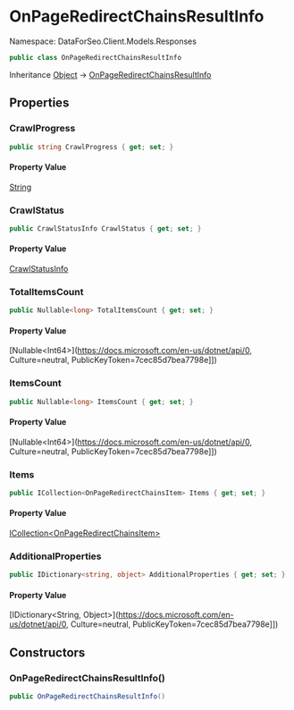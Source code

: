 # OnPageRedirectChainsResultInfo

Namespace: DataForSeo.Client.Models.Responses

```csharp
public class OnPageRedirectChainsResultInfo
```

Inheritance [Object](https://docs.microsoft.com/en-us/dotnet/api/Object) → [OnPageRedirectChainsResultInfo](./OnPageRedirectChainsResultInfo.md)

## Properties

### **CrawlProgress**

```csharp
public string CrawlProgress { get; set; }
```

#### Property Value

[String](https://docs.microsoft.com/en-us/dotnet/api/String)<br>

### **CrawlStatus**

```csharp
public CrawlStatusInfo CrawlStatus { get; set; }
```

#### Property Value

[CrawlStatusInfo](./CrawlStatusInfo.md)<br>

### **TotalItemsCount**

```csharp
public Nullable<long> TotalItemsCount { get; set; }
```

#### Property Value

[Nullable&lt;Int64&gt;](https://docs.microsoft.com/en-us/dotnet/api/0, Culture=neutral, PublicKeyToken=7cec85d7bea7798e]])<br>

### **ItemsCount**

```csharp
public Nullable<long> ItemsCount { get; set; }
```

#### Property Value

[Nullable&lt;Int64&gt;](https://docs.microsoft.com/en-us/dotnet/api/0, Culture=neutral, PublicKeyToken=7cec85d7bea7798e]])<br>

### **Items**

```csharp
public ICollection<OnPageRedirectChainsItem> Items { get; set; }
```

#### Property Value

[ICollection&lt;OnPageRedirectChainsItem&gt;](./OnPageRedirectChainsItem.md)<br>

### **AdditionalProperties**

```csharp
public IDictionary<string, object> AdditionalProperties { get; set; }
```

#### Property Value

[IDictionary&lt;String, Object&gt;](https://docs.microsoft.com/en-us/dotnet/api/0, Culture=neutral, PublicKeyToken=7cec85d7bea7798e]])<br>

## Constructors

### **OnPageRedirectChainsResultInfo()**

```csharp
public OnPageRedirectChainsResultInfo()
```

